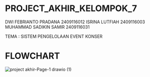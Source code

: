 # PROJECT_AKHIR_KELOMPOK_7

DWI FEBRIANTO PRADANA 2409116012
ISRINA LUTFIAH 2409116003
MUHAMMAD SADIKIN SAMIR 2409116031

TEMA : SISTEM PENGELOLAAN EVENT KONSER

# FLOWCHART

![project akhir-Page-1 drawio (1)](https://github.com/user-attachments/assets/bc26934f-a8ce-43dc-a8f5-7733556ee079)
